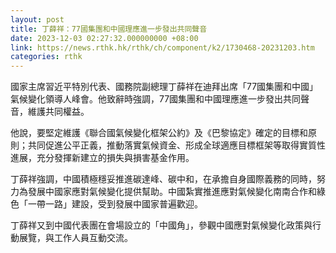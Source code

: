 ```yaml
---
layout: post
title: 丁薛祥：77國集團和中國理應進一步發出共同聲音
date: 2023-12-03 02:27:32.000000000 +08:00
link: https://news.rthk.hk/rthk/ch/component/k2/1730468-20231203.htm
categories: rthk
---
```


國家主席習近平特別代表、國務院副總理丁薛祥在迪拜出席「77國集團和中國」氣候變化領導人峰會。他致辭時強調，77國集團和中國理應進一步發出共同聲音，維護共同權益。

他說，要堅定維護《聯合國氣候變化框架公約》及《巴黎協定》確定的目標和原則；共同促進公平正義，推動落實氣候資金、形成全球適應目標框架等取得實質性進展，充分發揮新建立的損失與損害基金作用。

丁薛祥強調，中國積極穩妥推進碳達峰、碳中和，在承擔自身國際義務的同時，努力為發展中國家應對氣候變化提供幫助。中國紮實推進應對氣候變化南南合作和綠色「一帶一路」建設，受到發展中國家普遍歡迎。

丁薛祥又到中國代表團在會場設立的「中國角」，參觀中國應對氣候變化政策與行動展覽，與工作人員互動交流。
